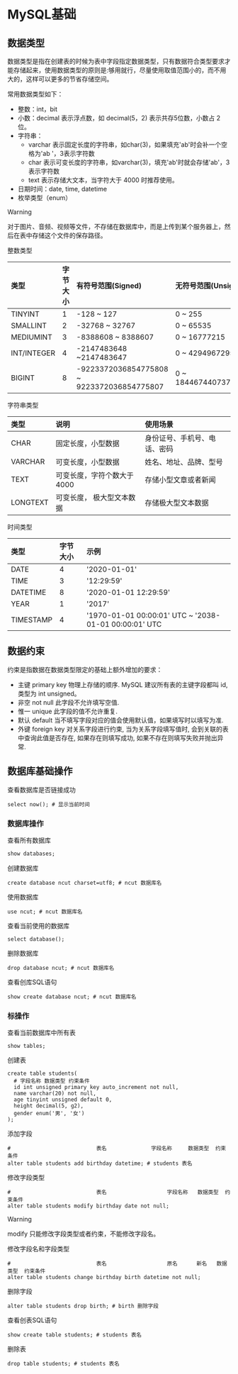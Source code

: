 # MySQL基础

## 数据类型

数据类型是指在创建表的时候为表中字段指定数据类型，只有数据符合类型要求才能存储起来，使用数据类型的原则是:够用就行，尽量使用取值范围小的，而不用大的，这样可以更多的节省存储空间。

常用数据类型如下：

- 整数：int，bit
- 小数：decimal 表示浮点数，如 decimal(5，2) 表示共存5位数，小数占 2 位。
- 字符串：
  - varchar 表示固定长度的字符串，如char(3)，如果填充'ab'时会补一个空格为'ab '，3表示字符数
  - char 表示可变长度的字符串，如varchar(3)，填充'ab'时就会存储'ab'，3表示字符数
  -  text 表示存储大文本，当字符大于 4000 时推荐使用。
- 日期时间：date, time, datetime
- 枚举类型（enum）

> [!warning]
>
> 对于图片、音频、视频等文件，不存储在数据库中，而是上传到某个服务器上，然后在表中存储这个文件的保存路径。

整数类型

| 类型        | 字节大小 | 有符号范围(Signed)                         | 无符号范围(Unsigned)     |
| :---------- | :------- | :----------------------------------------- | :----------------------- |
| TINYINT     | 1        | -128 ~ 127                                 | 0 ~ 255                  |
| SMALLINT    | 2        | -32768 ~ 32767                             | 0 ~ 65535                |
| MEDIUMINT   | 3        | -8388608 ~ 8388607                         | 0 ~ 16777215             |
| INT/INTEGER | 4        | -2147483648 ~2147483647                    | 0 ~ 4294967295           |
| BIGINT      | 8        | -9223372036854775808 ~ 9223372036854775807 | 0 ~ 18446744073709551615 |

字符串类型

| 类型     | 说明                        | 使用场景                     |
| :------- | :-------------------------- | :--------------------------- |
| CHAR     | 固定长度，小型数据          | 身份证号、手机号、电话、密码 |
| VARCHAR  | 可变长度，小型数据          | 姓名、地址、品牌、型号       |
| TEXT     | 可变长度，字符个数大于 4000 | 存储小型文章或者新闻         |
| LONGTEXT | 可变长度， 极大型文本数据   | 存储极大型文本数据           |

时间类型

| 类型      | 字节大小 | 示例                                                  |
| :-------- | :------- | :---------------------------------------------------- |
| DATE      | 4        | '2020-01-01'                                          |
| TIME      | 3        | '12:29:59'                                            |
| DATETIME  | 8        | '2020-01-01 12:29:59'                                 |
| YEAR      | 1        | '2017'                                                |
| TIMESTAMP | 4        | '1970-01-01 00:00:01' UTC ~ '2038-01-01 00:00:01' UTC |

## 数据约束

约束是指数据在数据类型限定的基础上额外增加的要求：

- 主键 primary key 物理上存储的顺序. MySQL 建议所有表的主键字段都叫 id, 类型为 int unsigned。
- 非空 not null 此字段不允许填写空值.
- 惟一 unique 此字段的值不允许重复.
- 默认 default 当不填写字段对应的值会使用默认值，如果填写时以填写为准.
- 外键 foreign key 对关系字段进行约束, 当为关系字段填写值时, 会到关联的表中查询此值是否存在, 如果存在则填写成功, 如果不存在则填写失败并抛出异常.

## 数据库基础操作

查看数据库是否链接成功

```mysql
select now(); # 显示当前时间
```

### 数据库操作

查看所有数据库

```sql
show databases;
```

创建数据库

```mysql
create database ncut charset=utf8; # ncut 数据库名
```

使用数据库

```mysql
use ncut; # ncut 数据库名
```

查看当前使用的数据库

```mysql
select database();
```

删除数据库

```mysql
drop database ncut; # ncut 数据库名
```

查看创库SQL语句

```mysql
show create database ncut; # ncut 数据库名
```

### 标操作

查看当前数据库中所有表

```mysql
show tables;
```

创建表

```mysql
create table students(
  # 字段名称 数据类型 约束条件
  id int unsigned primary key auto_increment not null,
  name varchar(20) not null,
  age tinyint unsigned default 0,
  height decimal(5, g2),
  gender enum('男', '女')
);
```

添加字段 

```mysql
#							表名				字段名称	 数据类型  约束条件
alter table students add birthday datetime; # students 表名
```

修改字段类型

```mysql
#							表名					 字段名称   数据类型  约束条件
alter table students modify birthday date not null;
```

> [!warning]
>
> modify 只能修改字段类型或者约束，不能修改字段名。

修改字段名和字段类型

```mysql
#							表名					 原名      新名   数据类型  约束条件
alter table students change birthday birth datetime not null;
```

删除字段

```mysql
alter table students drop birth; # birth 删除字段
```

查看创表SQL语句

```mysql
show create table students; # students 表名
```

删除表

```mysql
drop table students; # students 表名
```

